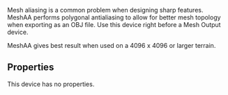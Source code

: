 Mesh aliasing is a common problem when designing sharp features. MeshAA performs polygonal antialiasing to allow for better mesh topology when exporting as an OBJ file. Use this device right before a Mesh Output device.

MeshAA gives best result when used on a 4096 x 4096 or larger terrain.

## Properties

This device has no properties.
